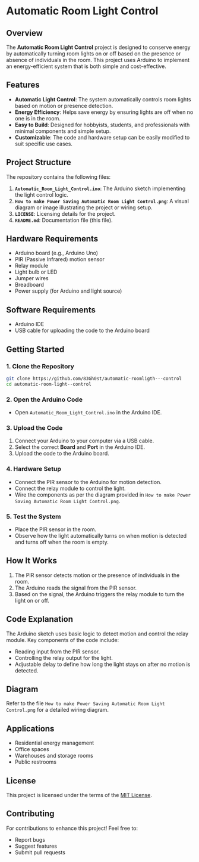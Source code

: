 
# Automatic Room Light Control

## Overview

The **Automatic Room Light Control** project is designed to conserve energy by automatically turning room lights on or off based on the presence or absence of individuals in the room. This project uses Arduino to implement an energy-efficient system that is both simple and cost-effective.

## Features

- **Automatic Light Control**: The system automatically controls room lights based on motion or presence detection.
- **Energy Efficiency**: Helps save energy by ensuring lights are off when no one is in the room.
- **Easy to Build**: Designed for hobbyists, students, and professionals with minimal components and simple setup.
- **Customizable**: The code and hardware setup can be easily modified to suit specific use cases.

## Project Structure

The repository contains the following files:

1. **`Automatic_Room_Light_Control.ino`**: The Arduino sketch implementing the light control logic.
2. **`How to make Power Saving Automatic Room Light Control.png`**: A visual diagram or image illustrating the project or wiring setup.
3. **`LICENSE`**: Licensing details for the project.
4. **`README.md`**: Documentation file (this file).

## Hardware Requirements

- Arduino board (e.g., Arduino Uno)
- PIR (Passive Infrared) motion sensor
- Relay module
- Light bulb or LED
- Jumper wires
- Breadboard
- Power supply (for Arduino and light source)

## Software Requirements

- Arduino IDE
- USB cable for uploading the code to the Arduino board

## Getting Started

### 1. Clone the Repository

```bash
git clone https://github.com/83Gh0st/automatic-roomligth---control
cd automatic-room-light--control
```

### 2. Open the Arduino Code

- Open `Automatic_Room_Light_Control.ino` in the Arduino IDE.

### 3. Upload the Code

1. Connect your Arduino to your computer via a USB cable.
2. Select the correct **Board** and **Port** in the Arduino IDE.
3. Upload the code to the Arduino board.

### 4. Hardware Setup

- Connect the PIR sensor to the Arduino for motion detection.
- Connect the relay module to control the light.
- Wire the components as per the diagram provided in `How to make Power Saving Automatic Room Light Control.png`.

### 5. Test the System

- Place the PIR sensor in the room.
- Observe how the light automatically turns on when motion is detected and turns off when the room is empty.

## How It Works

1. The PIR sensor detects motion or the presence of individuals in the room.
2. The Arduino reads the signal from the PIR sensor.
3. Based on the signal, the Arduino triggers the relay module to turn the light on or off.

## Code Explanation

The Arduino sketch uses basic logic to detect motion and control the relay module. Key components of the code include:

- Reading input from the PIR sensor.
- Controlling the relay output for the light.
- Adjustable delay to define how long the light stays on after no motion is detected.

## Diagram

Refer to the file `How to make Power Saving Automatic Room Light Control.png` for a detailed wiring diagram.

## Applications

- Residential energy management
- Office spaces
- Warehouses and storage rooms
- Public restrooms

## License

This project is licensed under the terms of the [MIT License](LICENSE).

## Contributing

For contributions to enhance this project! Feel free to:

- Report bugs
- Suggest features
- Submit pull requests

